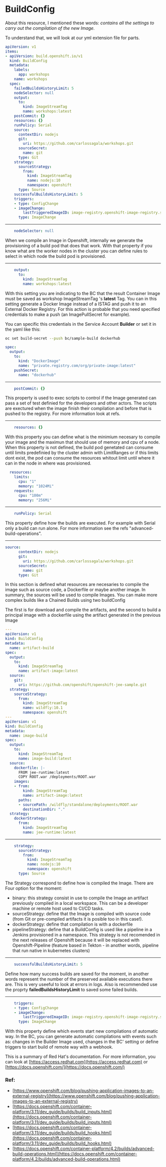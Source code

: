 # BuildConfig

About this resource, I mentioned these words:
<em>contains all the settings to carry out the compilation of the new Image.
</em>

To understand that, we will look at our yml extension file for parts.

```yaml
apiVersion: v1
items:
- apiVersion: build.openshift.io/v1
  kind: BuildConfig
  metadata:
    labels:
      app: workshops
    name: workshops
  spec:
    failedBuildsHistoryLimit: 5
    nodeSelector: null
    output:
      to:
        kind: ImageStreamTag
        name: workshops:latest
    postCommit: {}
    resources: {}
    runPolicy: Serial
    source:
      contextDir: nodejs
      git:
        uri: https://github.com/carlossagala/workshops.git
      sourceSecret:
        name: git
      type: Git
    strategy:
      sourceStrategy:
        from:
          kind: ImageStreamTag
          name: nodejs:10
          namespace: openshift
      type: Source
    successfulBuildsHistoryLimit: 5
    triggers:
    - type: ConfigChange
    - imageChange:
        lastTriggeredImageID: image-registry.openshift-image-registry.svc:5000/openshift/nodejs@sha256:bce9d648821108fb7046b33b6f3f1b49607fd44a242de2a6a0a538f56e353153
      type: ImageChange
```
---

```yaml
    nodeSelector: null
```
When we compile an Image in Openshift, internally we generate the provisioning of a build pod that does that work. With that property if you know what are the worker nodes in the cluster you can define rules to select in which node the build pod is provisioned.

---

```yaml
    output:
      to:
        kind: ImageStreamTag
        name: workshops:latest
```
With this setting you are indicating to the BC that the result Container Image must be saved as workshop ImageStreamTag 's **latest** Tag. You can in this setting generate a Docker Image instead of a ISTAG and push it to an External Docker Registry. For this action is probable that you need specified credentials to make a push (an ImagePullSecret for example).

You can specific this credentials in the Service Account **Builder** or set it in the yaml like this:

```bash
oc set build-secret --push bc/sample-build dockerhub
```

```yaml
spec:
  output:
    to:
      kind: "DockerImage"
      name: "private.registry.com/org/private-image:latest"
    pushSecret:
      name: "dockerhub"
```

---

```yaml
    postCommit: {}
```
This property is used to exec scripts to control if the Image generated can pass a set of test definied for the developers and other actors. The scripts are exectured when the image finish their compilation and before that is pushed to the registry. For more information look at refs.

---

```yaml
    resources: {}
```
With this property you can define what is the minimium necesary to compile your image and the maximun that should use of memory and cpu of a node. When this property is not defined, the build pod genetated can consume until limits predefinied by the cluster admin with LimitRanges or if this limits dont exist, the pod can consume the resources whitout limit until where it can in the node in where was provisioned.

```yaml
  resources:
    limits:
      cpu: "1" 
      memory: "1024Mi"
    requests:
      cpu: "100m"
      memory: "256Mi"
```
---

```yaml
    runPolicy: Serial
```

This property define how the builds are executed. For example with Serial only a build can run alone. For more information see the refs "advanced-build-operations".

---
```yaml
source:
      contextDir: nodejs
      git:
        uri: https://github.com/carlossagala/workshops.git
      sourceSecret:
        name: git
      type: Git
```
In this section is defined what resources are necesaries to compile the image such as source code, a Dockerfile or maybe another image. 
In summary, the sources will be used to compile Images. You can make more complex builds like a Chained Builds using two buildConfig

The first is for download and compile the artifacts, and the second to build a principal image with a dockerfile using the artifact generated in the previous Image

```yaml
---
apiVersion: v1
kind: BuildConfig
metadata:
  name: artifact-build
spec:
  output:
    to:
      kind: ImageStreamTag
      name: artifact-image:latest
  source:
    git:
      uri: https://github.com/openshift/openshift-jee-sample.git
  strategy:
    sourceStrategy:
      from:
        kind: ImageStreamTag
        name: wildfly:10.1
        namespace: openshift
---
apiVersion: v1
kind: BuildConfig
metadata:
  name: image-build
spec:
  output:
    to:
      kind: ImageStreamTag
      name: image-build:latest
  source:
    dockerfile: |-
      FROM jee-runtime:latest
      COPY ROOT.war /deployments/ROOT.war
    images:
    - from: 
        kind: ImageStreamTag
        name: artifact-image:latest
      paths: 
      - sourcePath: /wildfly/standalone/deployments/ROOT.war
        destinationDir: "."
  strategy:
    dockerStrategy:
      from: 
        kind: ImageStreamTag
        name: jee-runtime:latest
```

---

```yaml
    strategy:
      sourceStrategy:
        from:
          kind: ImageStreamTag
          name: nodejs:10
          namespace: openshift
      type: Source
```

The Strategy correspond to define how is compiled the Image. There are Four option for the moment:

- binary: this strategy consist in use to compile the Image an artifact previously compiled in a local workspace. This can be a developer machine or remote host used to CI/CD tasks. 
- sourceStrategy: define that the Image is compiled with source code (from Git or pre-compiled artifacts it is posible too in this case!).
- dockerStrategy: define that compilation is with a dockerfile
- pipelineStrategy: define that a BuildConfig is used like a pipeline in a Jenkins provisioned in a namespace. This strategy is not recomended in the next releases of Openshift because it will be replaced with Openshift-Pipeline (feature based in Tekton - in another words, pipeline that run native in kubernetes clusters)

---
```yaml
    successfulBuildsHistoryLimit: 5
```

Define how many success builds are saved for the moment, in another words represent the number of the preserved available executions there are.
This is very useeful to look at errors in logs. 
Also is recommended use the proprty **failedBuildsHistoryLimit** to saved some failed builds.


---
```yaml
    triggers:
    - type: ConfigChange
    - imageChange:
        lastTriggeredImageID: image-registry.openshift-image-registry.svc:5000/openshift/nodejs@sha256:bce9d648821108fb7046b33b6f3f1b49607fd44a242de2a6a0a538f56e353153
      type: ImageChange
```
With this property define which events start new compilations of automatic way. In the BC, you can generate automatic compilations with events such as: changes in the Builder Image used, changes in the BC' setting or define triggers to start build of remote way with a webhook. 


This is a summary of Red Hat's documentation. For more information, you can look at [https://access.redhat.com](https://access.redhat.com) or  
[https://docs.openshift.com/](https://docs.openshift.com/)


### Ref:

- [https://www.openshift.com/blog/pushing-application-images-to-an-external-registry](https://www.openshift.com/blog/pushing-application-images-to-an-external-registry)
- [https://docs.openshift.com/container-platform/3.11/dev_guide/builds/build_inputs.html](https://docs.openshift.com/container-platform/3.11/dev_guide/builds/build_inputs.html)
- [https://docs.openshift.com/container-platform/3.11/dev_guide/builds/build_hooks.html](https://docs.openshift.com/container-platform/3.11/dev_guide/builds/build_hooks.html)
- [https://docs.openshift.com/container-platform/4.2/builds/advanced-build-operations.html](https://docs.openshift.com/container-platform/4.2/builds/advanced-build-operations.html)
